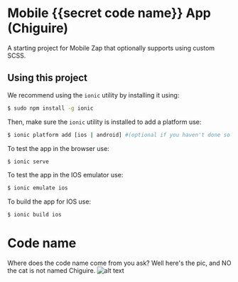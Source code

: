 Mobile {{secret code name}} App (Chiguire)
=========================

A starting project for Mobile Zap that optionally supports
using custom SCSS.

## Using this project

We recommend using the `ionic` utility by installing it using:

```bash
$ sudo npm install -g ionic
```

Then, make sure the `ionic` utility is installed to add a platform use:

```bash
$ ionic platform add [ios | android] #(optional if you haven't done so yet)
```

To test the app in the browser use:

```bash
$ ionic serve
```

To test the app in the IOS emulator use:

```bash
$ ionic emulate ios
```

To build the app for IOS use:

```bash
$ ionic build ios
```

Code name
==========
Where does the code name come from you ask? Well here's the pic, and NO the cat is not named Chiguire.
![alt text](http://www.lapatilla.com/site/wp-content/uploads/2013/06/Chiguire3.jpg "Chiguire & Cat")

